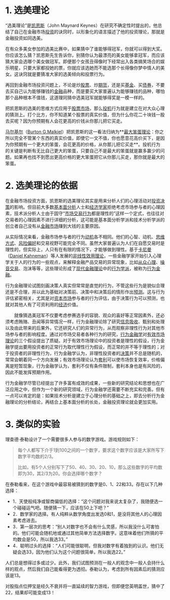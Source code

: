 
# 1. 选美理论 

“选美理论”是[凯恩斯](https://wiki.mbalib.com/wiki/%E5%87%AF%E6%81%A9%E6%96%AF "凯恩斯")（John Maynard Keynes）在研究不确定性时提出的，他总结了自己在金融市场[投资](https://wiki.mbalib.com/wiki/%E6%8A%95%E8%B5%84 "投资")的诀窍时，以形象化的语言描述了他的投资理论，那就是金融投资如同选美。

在有众多美女参加的选美比赛中，如果猜中了谁能够得冠军，你就可以得到大奖。你应该怎么猜？凯恩斯先生告诉你，别猜你认为最漂亮的美女能够拿冠军，而应该猜大家会选哪个美女做冠军。即便那个女孩丑得像时下经常出入各类搞笑场合的娱乐明星，只要大家都投她的票，你就应该选她而不能选那个长得像你梦中情人的美女。这诀窍就是要猜准大家的选美倾向和投票行为。

再回到金融市场投资问题上，不论是炒[股票](https://wiki.mbalib.com/wiki/%E8%82%A1%E7%A5%A8 "股票")、炒[期货](https://wiki.mbalib.com/wiki/%E6%9C%9F%E8%B4%A7 "期货")，还是买[基金](https://wiki.mbalib.com/wiki/%E5%9F%BA%E9%87%91 "基金")、买[债券](https://wiki.mbalib.com/wiki/%E5%80%BA%E5%88%B8 "债券")，不要去买自己认为能够赚钱的[金融](https://wiki.mbalib.com/wiki/%E9%87%91%E8%9E%8D "金融")品种，而是要买大家普遍认为能够赚钱的品种，哪怕那个品种根本不值钱，这道理同猜中选美冠军就能够得奖是一模一样的。

把凯恩斯的选美的思维方式应用于[股票市场](https://wiki.mbalib.com/wiki/%E8%82%A1%E7%A5%A8%E5%B8%82%E5%9C%BA "股票市场")，那么[投机](https://wiki.mbalib.com/wiki/%E6%8A%95%E6%9C%BA "投机")行为就是建立在对大众心理的猜测上。打个比方，你不知道某个股票的真实价值，但为什么你花二十块钱一股去买呢？因为你预期有人会花更高的价钱从你那儿把它买走。

[马尔基尔](https://wiki.mbalib.com/wiki/%E9%A9%AC%E5%B0%94%E5%9F%BA%E5%B0%94 "马尔基尔")（[Burton G.Malkiel](https://wiki.mbalib.com/wiki/Burton_G.Malkiel "Burton G.Malkiel")）把凯恩斯的这一看法归纳为**[最大笨蛋理论](https://wiki.mbalib.com/wiki/%E6%9C%80%E5%A4%A7%E7%AC%A8%E8%9B%8B%E7%90%86%E8%AE%BA "最大笨蛋理论")：你之所以完全不管某个东西的真实价值，即使它一文不值，你也愿意花高价买下，是因为你预期有一个更大的笨蛋，会花更高的价格，从你那儿把它买走**。投机行为的关键是判断有无比自己更大的笨蛋，只要自己不是最大的笨蛋就是赢多赢少的问题。如果再也找不到愿出更高价格的更大笨蛋把它从你那儿买走，那你就是最大的笨蛋。

# 2. 选美理论的依据

在金融市场投资方面，凯恩斯的选美理论其实是用来分析人们的心理活动对[投资决策](https://wiki.mbalib.com/wiki/%E6%8A%95%E8%B5%84%E5%86%B3%E7%AD%96 "投资决策")的影响。但目前大多数[基本面分析](https://wiki.mbalib.com/wiki/%E5%9F%BA%E6%9C%AC%E9%9D%A2%E5%88%86%E6%9E%90 "基本面分析")人士和[经济学家](https://wiki.mbalib.com/wiki/%E7%BB%8F%E6%B5%8E%E5%AD%A6%E5%AE%B6 "经济学家")拒绝考虑市场参与者的心理因素，技术派分析人士由于固守“[市场交易行为](https://wiki.mbalib.com/wiki/%E5%B8%82%E5%9C%BA%E4%BA%A4%E6%98%93%E8%A1%8C%E4%B8%BA "市场交易行为")都是理性的”这样一个定式，也往往对交易者的心理因素不进行详细的分析，这可能是基本面分析学派和技术分析学派的创立者自己没有从[金融市场](https://wiki.mbalib.com/wiki/%E9%87%91%E8%9E%8D%E5%B8%82%E5%9C%BA "金融市场")赚到大钱的主要原因。

从实际情况来看，金融市场参与者的行为[动机](https://wiki.mbalib.com/wiki/%E5%8A%A8%E6%9C%BA "动机")各不相同。他们的心智、动机、[思维方式](https://wiki.mbalib.com/wiki/%E6%80%9D%E7%BB%B4%E6%96%B9%E5%BC%8F "思维方式")、[风险偏好](https://wiki.mbalib.com/wiki/%E9%A3%8E%E9%99%A9%E5%81%8F%E5%A5%BD "风险偏好")和交易视野可能完全不同。虽然大家普遍认为人们在自愿交易时是理性的，但实际上，人只有在有限的情况下，才能够做到理性。基于[卡尼曼](https://wiki.mbalib.com/wiki/%E5%8D%A1%E5%B0%BC%E6%9B%BC "卡尼曼")（[Daniel Kahneman](https://wiki.mbalib.com/wiki/Daniel_Kahneman "Daniel Kahneman")）等人发展的[非线性效用理论](https://wiki.mbalib.com/w/index.php?title=%E9%9D%9E%E7%BA%BF%E6%80%A7%E6%95%88%E7%94%A8%E7%90%86%E8%AE%BA&action=edit "非线性效用理论")，一些金融学家开始引入心理学关于人的行为的一些观点，来解释金融产品交易的异常现象，比如[从众心理](https://wiki.mbalib.com/wiki/%E4%BB%8E%E4%BC%97%E5%BF%83%E7%90%86 "从众心理")、[噪音交易](https://wiki.mbalib.com/wiki/%E5%99%AA%E9%9F%B3%E4%BA%A4%E6%98%93 "噪音交易")、泡沫等等，这些理论形成了[现代金融理论](https://wiki.mbalib.com/wiki/%E7%8E%B0%E4%BB%A3%E9%87%91%E8%9E%8D%E7%90%86%E8%AE%BA "现代金融理论")中的[行为学派](https://wiki.mbalib.com/wiki/%E8%A1%8C%E4%B8%BA%E5%AD%A6%E6%B4%BE "行为学派")，被称为[行为金融](https://wiki.mbalib.com/wiki/%E8%A1%8C%E4%B8%BA%E9%87%91%E8%9E%8D "行为金融")。

行为金融理论试图刻画决策人真实但常常是直觉的行为，不管这些行为是貌似合理还是不合理，并以此为基础对决策前、决策中和决策后的情形作出[预测](https://wiki.mbalib.com/wiki/%E9%A2%84%E6%B5%8B "预测")。这与行为评估紧密相关，尤其是对[资本市场](https://wiki.mbalib.com/wiki/%E8%B5%84%E6%9C%AC%E5%B8%82%E5%9C%BA "资本市场")参与者的行为评估，由于决策行为可以预测，也就对其他人有了可资利用的[经济](https://wiki.mbalib.com/wiki/%E7%BB%8F%E6%B5%8E "经济")价值。

　　就像猜选美冠军不仅要考虑参赛选手的容貌、观众的喜好等正常因素外，还必须考虑贿赂、丑闻等异常情况一样，行为金融理论除了研究[信息吸收](https://wiki.mbalib.com/wiki/%E4%BF%A1%E6%81%AF%E5%90%B8%E6%94%B6 "信息吸收")、甄别和处理以及由此带来的后果外，它还研究人们的异常行为，从而观察非理性行为对其他市场参与者的影响程度。通过对市场交易者各种行为的研究，[行为金融学](https://wiki.mbalib.com/wiki/%E8%A1%8C%E4%B8%BA%E9%87%91%E8%9E%8D%E5%AD%A6 "行为金融学")对[有效市场理论](https://wiki.mbalib.com/wiki/%E6%9C%89%E6%95%88%E5%B8%82%E5%9C%BA%E7%90%86%E8%AE%BA "有效市场理论")的三个假设提出了质疑。对于有效市场理论中的投资者是理性的假设，行为金融学提出要用投资者的正常行为取代理性行为假设，而正常的并不等于理性的；对于投资者的非理性行为，行为金融学认为，非理性投资者的[决策](https://wiki.mbalib.com/wiki/%E5%86%B3%E7%AD%96 "决策")并不总是随机的，常常会朝着同一个方向发展；有效市场理论认为[套利](https://wiki.mbalib.com/wiki/%E5%A5%97%E5%88%A9 "套利")可以使市场恢复效率，价格偏离是短暂现象，行为金融学认为，套利不仅有条件限制，套利本身也是有风险的，因此不能发挥预期作用。

行为金融学尽管已经提出了许多富有成效的成果，一些新的研究结论和思想也在广泛应用之中，但作为一个新的研究领域，行为金融学还需要不断充实和完善。但有一点可以肯定的是：如果技术分析是建立于心理分析的基础之上，即去分析行为金融理论的分析结论，再结合上基本面分析的长处，金融投资理论就会更加实用。

# 3. 类似的实验

理查德·泰勒设计了一个需要很多人参与的数字游戏。游戏规则如下：
 
> 每个人都写下介于1到100之间的一个数字，要求这个数字应该是大家所写下数字平均数的2/3。
>
>比如，有5个人分别写下了50、40、30、20、10，那么这些数字的平均数即为30，其2/3为20。你会选择哪个数字？
 
在泰勒看来，在这个游戏中最容易被猜到的数字是0、1、22和33。存在以下几种选择：
* 1．天使般纯净或智商偏低的选择：“这个问题对我来说太复杂了，我随便选一个碰碰运气吧。随便猜一下，应该在50上下吧？”
* 2．数学家的选择。有人纯粹从数学角度出发选0和1，是没将其他人的心理因素考虑进去。
* 3．第一层次的思考：“别人对数字也不会有什么灵感，所以我没什么可害怕的。他们可能会随机地或通过其他简单方法选择数字。这意味着他们所猜的平均数会是50，所以我选33。”
* 4．聪明过头的选择：“人们可能很聪明，但我对数字有着独到的认识。他们无疑会选33，因为他们认为这个问题很简单，所以我选22。”

人们总是想得过多或过少。此外，我们试图预测在一般人的观念中一般人会持什么样的观点，然后我们自己能看得更为透彻。泰勒认为，考虑到所有因素后的猜测应该是13。

对股指点位押宝是经久不衰并将一直延续的智力游戏，但即便您英明盖世，猜中了22，结果却可能变成13！
<!--stackedit_data:
eyJoaXN0b3J5IjpbMTM1ODY3MjkxMV19
-->